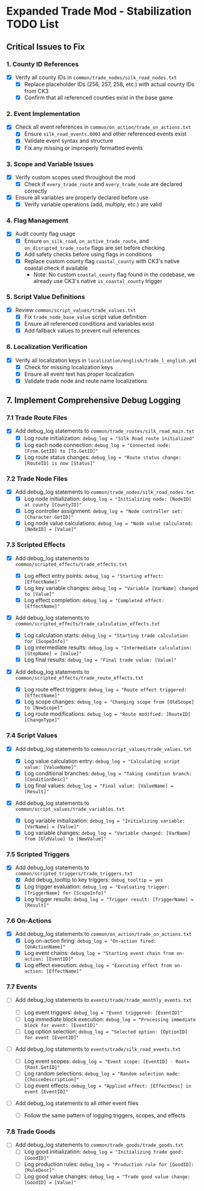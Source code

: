 # Expanded Trade Mod - Stabilization TODO List

## Critical Issues to Fix

### 1. County ID References

- [x] Verify all county IDs in `common/trade_nodes/silk_road_nodes.txt`
  - [x] Replace placeholder IDs (256, 257, 258, etc.) with actual county IDs from CK3
  - [x] Confirm that all referenced counties exist in the base game

### 2. Event Implementation

- [x] Check all event references in `common/on_action/trade_on_actions.txt`
  - [x] Ensure `silk_road_events.0003` and other referenced events exist
  - [x] Validate event syntax and structure
  - [x] Fix any missing or improperly formatted events

### 3. Scope and Variable Issues

- [x] Verify custom scopes used throughout the mod
  - [x] Check if `every_trade_route` and `every_trade_node` are declared correctly
- [x] Ensure all variables are properly declared before use
  - [x] Verify variable operations (add, multiply, etc.) are valid

### 4. Flag Management

- [x] Audit county flag usage
  - [x] Ensure `on_silk_road`, `on_active_trade_route`, and `on_disrupted_trade_route` flags are set before checking
  - [x] Add safety checks before using flags in conditions
  - [x] Replace custom county flag `coastal_county` with CK3's native coastal check if available
    - Note: No custom `coastal_county` flag found in the codebase, we already use CK3's native `is_coastal_county` trigger

### 5. Script Value Definitions

- [x] Review `common/script_values/trade_values.txt`
  - [x] Fix `trade_node_base_value` script value definition
  - [x] Ensure all referenced conditions and variables exist
  - [x] Add fallback values to prevent null references

### 6. Localization Verification

- [x] Verify all localization keys in `localization/english/trade_l_english.yml`
  - [x] Check for missing localization keys
  - [x] Ensure all event text has proper localization
  - [x] Validate trade node and route name localizations

## 7. Implement Comprehensive Debug Logging

### 7.1 Trade Route Files

- [x] Add debug_log statements to `common/trade_routes/silk_road_main.txt`
  - [x] Log route initialization: `debug_log = "Silk Road route initialized"`
  - [x] Log each node connection: `debug_log = "Connected node: [From.GetID] to [To.GetID]"`
  - [x] Log route status changes: `debug_log = "Route status change: [RouteID] is now [Status]"`

### 7.2 Trade Node Files

- [x] Add debug_log statements to `common/trade_nodes/silk_road_nodes.txt`
  - [x] Log node initialization: `debug_log = "Initializing node: [NodeID] at county [CountyID]"`
  - [x] Log controller assignment: `debug_log = "Node controller set: [Character.GetID]"`
  - [x] Log node value calculations: `debug_log = "Node value calculated: [NodeID] = [Value]"`

### 7.3 Scripted Effects

- [x] Add debug_log statements to `common/scripted_effects/trade_effects.txt`

  - [x] Log effect entry points: `debug_log = "Starting effect: [EffectName]"`
  - [x] Log key variable changes: `debug_log = "Variable [VarName] changed to [Value]"`
  - [x] Log effect completion: `debug_log = "Completed effect: [EffectName]"`

- [x] Add debug_log statements to `common/scripted_effects/trade_calculation_effects.txt`

  - [x] Log calculation starts: `debug_log = "Starting trade calculation for [ScopeInfo]"`
  - [x] Log intermediate results: `debug_log = "Intermediate calculation: [StepName] = [Value]"`
  - [x] Log final results: `debug_log = "Final trade value: [Value]"`

- [x] Add debug_log statements to `common/scripted_effects/trade_route_effects.txt`
  - [x] Log route effect triggers: `debug_log = "Route effect triggered: [EffectName]"`
  - [x] Log scope changes: `debug_log = "Changing scope from [OldScope] to [NewScope]"`
  - [x] Log route modifications: `debug_log = "Route modified: [RouteID] [ChangeType]"`

### 7.4 Script Values

- [x] Add debug_log statements to `common/script_values/trade_values.txt`

  - [x] Log value calculation entry: `debug_log = "Calculating script value: [ValueName]"`
  - [x] Log conditional branches: `debug_log = "Taking condition branch: [ConditionDesc]"`
  - [x] Log final values: `debug_log = "Final value: [ValueName] = [Result]"`

- [x] Add debug_log statements to `common/script_values/trade_variables.txt`
  - [x] Log variable initialization: `debug_log = "Initializing variable: [VarName] = [Value]"`
  - [x] Log variable changes: `debug_log = "Variable changed: [VarName] from [OldValue] to [NewValue]"`

### 7.5 Scripted Triggers

- [x] Add debug_log statements to `common/scripted_triggers/trade_triggers.txt`
  - [x] Add debug_tooltip to key triggers: `debug_tooltip = yes`
  - [x] Log trigger evaluation: `debug_log = "Evaluating trigger: [TriggerName] for [ScopeInfo]"`
  - [x] Log trigger results: `debug_log = "Trigger result: [TriggerName] = [Result]"`

### 7.6 On-Actions

- [x] Add debug_log statements to `common/on_action/trade_on_actions.txt`
  - [x] Log on-action firing: `debug_log = "On-action fired: [OnActionName]"`
  - [x] Log event chains: `debug_log = "Starting event chain from on-action: [EventID]"`
  - [x] Log effect execution: `debug_log = "Executing effect from on-action: [EffectName]"`

### 7.7 Events

- [ ] Add debug_log statements to `events/trade/trade_monthly_events.txt`

  - [ ] Log event triggers: `debug_log = "Event triggered: [EventID]"`
  - [ ] Log immediate block execution: `debug_log = "Processing immediate block for event: [EventID]"`
  - [ ] Log option selection: `debug_log = "Selected option: [OptionID] for event [EventID]"`

- [ ] Add debug_log statements to `events/trade/silk_road_events.txt`

  - [ ] Log event scopes: `debug_log = "Event scope: [EventID] - Root=[Root.GetID]"`
  - [ ] Log random selections: `debug_log = "Random selection made: [ChoiceDescription]"`
  - [ ] Log event effects: `debug_log = "Applied effect: [EffectDesc] in event [EventID]"`

- [ ] Add debug_log statements to all other event files
  - [ ] Follow the same pattern of logging triggers, scopes, and effects

### 7.8 Trade Goods

- [ ] Add debug_log statements to `common/trade_goods/trade_goods.txt`
  - [ ] Log good initialization: `debug_log = "Initializing trade good: [GoodID]"`
  - [ ] Log production rules: `debug_log = "Production rule for [GoodID]: [RuleDesc]"`
  - [ ] Log good value changes: `debug_log = "Trade good value change: [GoodID] = [Value]"`
